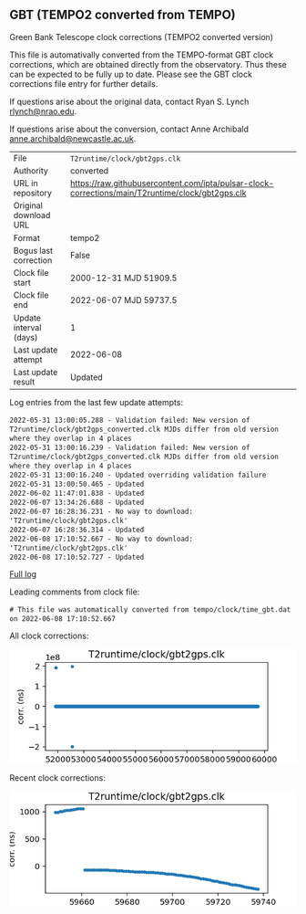 
## GBT (TEMPO2 converted from TEMPO)

Green Bank Telescope clock corrections (TEMPO2 converted version)

This file is automativally converted from the TEMPO-format GBT
clock corrections, which are obtained directly from the observatory.
Thus these can be expected to be fully up to date. Please see the
GBT clock corrections file entry for further details.

If questions arise about the original data, contact Ryan S. Lynch
<rlynch@nrao.edu>.

If questions arise about the conversion, contact Anne Archibald
<anne.archibald@newcastle.ac.uk>.

|     |     |
|:--- |:--- |
| File | `T2runtime/clock/gbt2gps.clk` |
| Authority | converted |
| URL in repository | <https://raw.githubusercontent.com/ipta/pulsar-clock-corrections/main/T2runtime/clock/gbt2gps.clk> |
| Original download URL | <None> |
| Format | tempo2 |
| Bogus last correction | False |
| Clock file start | 2000-12-31 MJD 51909.5 |
| Clock file end | 2022-06-07 MJD 59737.5 |
| Update interval (days) | 1 |
| Last update attempt | 2022-06-08 |
| Last update result | Updated |

Log entries from the last few update attempts:
```
2022-05-31 13:00:05.288 - Validation failed: New version of T2runtime/clock/gbt2gps_converted.clk MJDs differ from old version where they overlap in 4 places
2022-05-31 13:00:16.239 - Validation failed: New version of T2runtime/clock/gbt2gps_converted.clk MJDs differ from old version where they overlap in 4 places
2022-05-31 13:00:16.240 - Updated overriding validation failure
2022-05-31 13:00:50.465 - Updated
2022-06-02 11:47:01.838 - Updated
2022-06-07 13:34:26.688 - Updated
2022-06-07 16:28:36.231 - No way to download: 'T2runtime/clock/gbt2gps.clk'
2022-06-07 16:28:36.314 - Updated
2022-06-08 17:10:52.667 - No way to download: 'T2runtime/clock/gbt2gps.clk'
2022-06-08 17:10:52.727 - Updated
```
[Full log](https://raw.githubusercontent.com/ipta/pulsar-clock-corrections/main/log/T2runtime/clock/gbt2gps.clk.log)

Leading comments from clock file:

    # This file was automatically converted from tempo/clock/time_gbt.dat on 2022-06-08 17:10:52.667



All clock corrections:

![plot of all clock corrections](gbt2gps.clk.png "All corrections")

Recent clock corrections:

![plot of recent clock corrections](gbt2gps.clk.short.png "Recent corrections")

